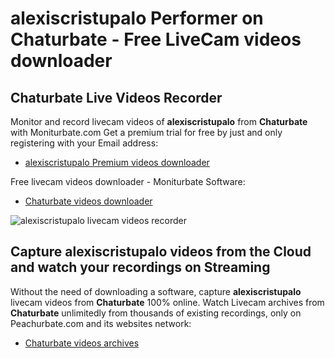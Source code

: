 # alexiscristupalo Performer on Chaturbate - Free LiveCam videos downloader

## Chaturbate Live Videos Recorder

Monitor and record livecam videos of **alexiscristupalo** from **Chaturbate** with Moniturbate.com
Get a premium trial for free by just and only registering with your Email address:
* [alexiscristupalo Premium videos downloader](https://moniturbate.com/request-demo-licence-key.html)

Free livecam videos downloader - Moniturbate Software:
* [Chaturbate videos downloader](https://moniturbate.com/moniturbate-download-software.html)

![alexiscristupalo livecam videos recorder](https://peachurnet.com/templates/moniturbate-software.png)


## Capture alexiscristupalo videos from the Cloud and watch your recordings on Streaming

Without the need of downloading a software, capture **alexiscristupalo** livecam videos from **Chaturbate** 100% online.
Watch Livecam archives from **Chaturbate** unlimitedly from thousands of existing recordings, only on Peachurbate.com and its websites network:
* [Chaturbate videos archives](https://peachurnet.com/)